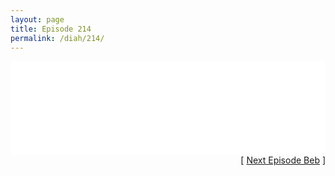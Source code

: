 ```yaml
---
layout: page
title: Episode 214
permalink: /diah/214/
---
```


<iframe allowfullscreen="true" frameborder="0" style="width:100%;" marginheight="0" marginwidth="0" mozallowfullscreen="true" scrolling="NO" src="//gdriveplayer.us/embed2.php?link=xYMOoAGcWlksuQzz1ROZ2AVFOyULjfBbsccbJpvDYU6B2npXxbABKHbYOjDPLRubwoQzd6apNbHO%252B8%252F%252FDTZzNwzuU6qK2Zqch%252FEK%252BH6zMPIBqE8e%252Biu6yiB9n0ateI28EFKb7%252B6%252BfpTSs3tNLUF1Q4W2T%252BilIdtggN12xhttPIFL%252FEbHxphTAtY1ENRhL3nnAoaGKoDBOa%252BrXzeVNBBb7w&amp;no_adult=yes" webkitallowfullscreen="true"></iframe>

<div align="right">[ <a href="/diah/215/">Next Episode Beb</a> ]</div>

